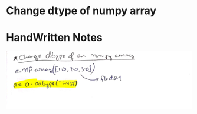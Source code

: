 # Change dtype of numpy array

# HandWritten Notes
<p align="center">
<img src="./1.jpg" alt="Page 1"/>
<p\>
